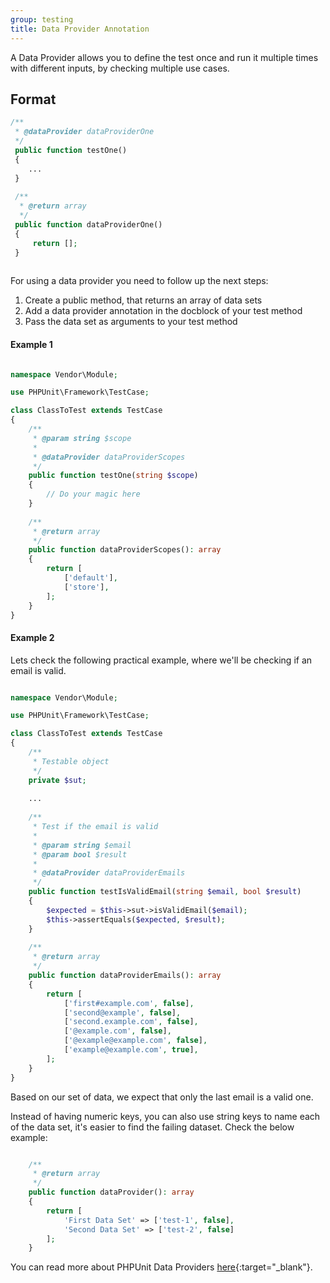 ```yaml
---
group: testing
title: Data Provider Annotation
---
```


A Data Provider allows you to define the test once and run it multiple times with different inputs, by checking multiple use cases.

## Format

```php
/**
 * @dataProvider dataProviderOne
 */
 public function testOne()
 {
    ...
 }
 
 /**
  * @return array
  */
 public function dataProviderOne()
 {
     return [];
 }
 
```

For using a data provider you need to follow up the next steps:

1. Create a public method, that returns an array of data sets
2. Add a data provider annotation in the docblock of your test method
3. Pass the data set as arguments to your test method

#### Example 1

```php

namespace Vendor\Module;

use PHPUnit\Framework\TestCase;

class ClassToTest extends TestCase
{
    /**
     * @param string $scope
     *
     * @dataProvider dataProviderScopes
     */
    public function testOne(string $scope)
    {
        // Do your magic here
    }
    
    /**
     * @return array
     */
    public function dataProviderScopes(): array
    {
        return [
            ['default'],
            ['store'],
        ];
    }
}
```

#### Example 2

Lets check the following practical example, where we'll be checking if an email is valid.

```php

namespace Vendor\Module;

use PHPUnit\Framework\TestCase;

class ClassToTest extends TestCase
{
    /**
     * Testable object
     */
    private $sut;
    
    ...
    
    /**
     * Test if the email is valid
     *
     * @param string $email
     * @param bool $result
     *
     * @dataProvider dataProviderEmails
     */
    public function testIsValidEmail(string $email, bool $result)
    {
        $expected = $this->sut->isValidEmail($email); 
        $this->assertEquals($expected, $result);
    }
    
    /**
     * @return array
     */
    public function dataProviderEmails(): array
    {
        return [
            ['first#example.com', false],
            ['second@example', false],
            ['second.example.com', false],
            ['@example.com', false],
            ['@example@example.com', false],
            ['example@example.com', true],
        ];
    }
}
```

Based on our set of data, we expect that only the last email is a valid one.

Instead of having numeric keys, you can also use string keys to name each of the data set, it's easier to find the failing dataset. 
Check the below example:

```php

    /**
     * @return array
     */
    public function dataProvider(): array
    {
        return [
            'First Data Set' => ['test-1', false],
            'Second Data Set' => ['test-2', false]
        ];
    }
```

You can read more about PHPUnit Data Providers [here](https://phpunit.readthedocs.io/en/8.0/writing-tests-for-phpunit.html#data-providers){:target="_blank"}.
